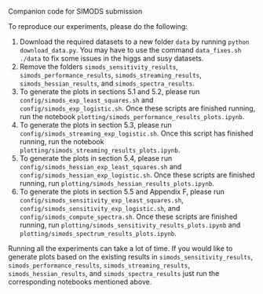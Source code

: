 Companion code for SIMODS submission

To reproduce our experiments, please do the following:

1. Download the required datasets to a new folder `data` by running `python download_data.py`. You may have to use the command `data_fixes.sh ./data` to fix some issues in the higgs and susy datasets.
2. Remove the folders `simods_sensitivity_results`, `simods_performance_results`, `simods_streaming_results`, `simods_hessian_results`, and `simods_spectra_results`.
3. To generate the plots in sections 5.1 and 5.2, please run `config/simods_exp_least_squares.sh` and `config/simods_exp_logistic.sh`. Once these scripts are finished running, run the notebook `plotting/simods_performance_results_plots.ipynb`.
4. To generate the plots in section 5.3, please run `config/simods_streaming_exp_logistic.sh`. Once this script has finished running, run the notebook `plotting/simods_streaming_results_plots.ipynb`.
5. To generate the plots in section 5.4, please run `config/simods_hessian_exp_least_squares.sh` and `config/simods_hessian_exp_logistic.sh`. Once these scripts are finished running, run `plotting/simods_hessian_results_plots.ipynb`.
6. To generate the plots in section 5.5 and Appendix F, please run `config/simods_sensitivity_exp_least_squares.sh`, `config/simods_sensitivity_exp_logistic.sh`, and `config/simods_compute_spectra.sh`. Once these scripts are finished running, run `plotting/simods_sensitivity_results_plots.ipynb` and `plotting/simods_spectrum_results_plots.ipynb`.

Running all the experiments can take a lot of time. If you would like to generate plots based on the existing results in `simods_sensitivity_results`, `simods_performance_results`, `simods_streaming_results`, `simods_hessian_results`, and `simods_spectra_results` just run the corresponding notebooks mentioned above.
